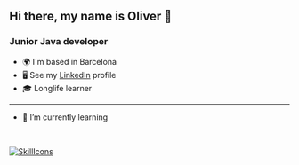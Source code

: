 ## Hi there, my name is Oliver 👋

### Junior Java developer

* 🌍 I´m based in Barcelona
* 🖥 See my [LinkedIn](https://www.linkedin.com/in/oliver-garniu/) profile
* 🎓 Longlife learner

<!--
[comment]: <> (* 📫 You can reach me at [oliver.garniu@gmail.com](mailto:oliver.garniu@gmail.com))
-->
__________________________________________________________________________________

* 🌱 I’m currently learning 
</br>

[![SkillIcons](https://skillicons.dev/icons?i=java,idea,vscode,eclipse,git,github,spring,gradle,maven,heroku,hibernate,mysql,mongodb,postgres,postman,docker,discord,md&perline=6)](https://skillicons.dev)


<!--
[![Apple](https://img.shields.io/badge/iOS-999999?style=for-the-badge&logo=apple&logoColor=white&labelColor=101010)]()
[![Swift](https://img.shields.io/badge/Swift-FA7343?style=for-the-badge&logo=swift&logoColor=white&labelColor=101010)]()
[![Xcode](https://img.shields.io/badge/Xcode-1575F9?style=for-the-badge&logo=xcode&logoColor=white&labelColor=101010)]()
</br>
[![Android](https://img.shields.io/badge/Android-3DDC84?style=for-the-badge&logo=android&logoColor=white&labelColor=101010)]()
[![Kotlin](https://img.shields.io/badge/Kotlin-0095D5?style=for-the-badge&logo=kotlin&logoColor=white&labelColor=101010)]()
[![Android_Studio](https://img.shields.io/badge/Android_Studio-3DDC84?style=for-the-badge&logo=android-studio&logoColor=white&labelColor=101010)]()
</br>
[![Python](https://img.shields.io/badge/Python-yellow?style=for-the-badge&logo=python&logoColor=white&labelColor=101010)]()
[![Java](https://img.shields.io/badge/Java-007396?style=for-the-badge&logo=java&logoColor=white&labelColor=101010)]()
[![JavaScript](https://img.shields.io/badge/JavaScript-F7DF1E?style=for-the-badge&logo=javascript&logoColor=white&labelColor=101010)]()
[![AWS](https://img.shields.io/badge/AWS-232F3E?style=for-the-badge&logo=amazon-aws&logoColor=white&labelColor=101010)]()
[![Google_Cloud](https://img.shields.io/badge/Google_Cloud-4285F4?style=for-the-badge&logo=googlecloud&logoColor=white&labelColor=101010)]()
</br>
[![Firebase](https://img.shields.io/badge/Firebase-FFCA28?style=for-the-badge&logo=firebase&logoColor=white&labelColor=101010)]()
[![Node.JS](https://img.shields.io/badge/Node.JS-339933?style=for-the-badge&logo=node.js&logoColor=white&labelColor=101010)]()
[![MongoDB](https://img.shields.io/badge/MongoDB-47A248?style=for-the-badge&logo=mongodb&logoColor=white&labelColor=101010)]()
[![MySQL](https://img.shields.io/badge/MySQL-4479A1?style=for-the-badge&logo=mysql&logoColor=white&labelColor=101010)]()
</br>



[![SkillIcons](https://skillicons.dev/icons?i=java,idea,vscode,eclipse,git,github,spring,gradle,maven,heroku,hibernate,mysql,mongodb,postgres,postman,docker,discord,md&perline=6)](https://skillicons.dev)



![JAVA](https://img.shields.io/badge/-JAVA-e34c26?style=flat&logo=java&logoColor=white)
![mysql](https://user-images.githubusercontent.com/94859820/229576142-051f7d22-dff2-4e79-ad14-032fda0a7089.png)
![mongodb](https://user-images.githubusercontent.com/94859820/229576182-80f1e35f-6d80-44dd-b242-44319e440c8d.png)
![sql](https://user-images.githubusercontent.com/94859820/229576207-d5bc6ca3-b6c2-4af0-a998-01a01fb5ca3b.png)
-->
